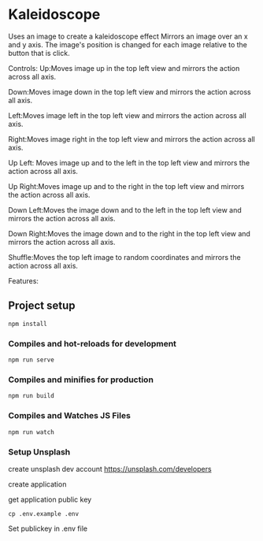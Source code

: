 # Kaleidoscope
Uses an image to create a kaleidoscope effect
Mirrors an image over an x and y axis.
The image's position is changed for each image relative to the button that is click.


Controls:
  Up:Moves image up in the top left view and mirrors the action across all axis.
  
  Down:Moves image down in the top left view and mirrors the action across all axis.
  
  Left:Moves image left in the top left view and mirrors the action across all axis.
  
  Right:Moves image right in the top left view and mirrors the action across all axis.
  
  Up Left: Moves image up and to the left in the top left view and mirrors the action across all axis.
  
  Up Right:Moves image up and to the right in the top left view and mirrors the action across all axis.
  
  Down Left:Moves the image down and to the left in the top left view and mirrors the action across all axis.
  
  Down Right:Moves the image down and to the right in the top left view and mirrors the action across all axis.
  
  Shuffle:Moves the top left image to random coordinates and mirrors the action across all axis.
  
  Features:
    



## Project setup
```
npm install
```

### Compiles and hot-reloads for development
```
npm run serve
```

### Compiles and minifies for production
```
npm run build
```

### Compiles and Watches JS Files

```
npm run watch
```

### Setup Unsplash

create unsplash dev account
https://unsplash.com/developers

create application 

get application public key

```
cp .env.example .env
```

Set publickey in .env file 
